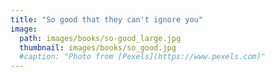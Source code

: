 ```yaml
---
title: "So good that they can't ignore you"
image: 
  path: images/books/so-good_large.jpg
  thumbnail: images/books/so_good.jpg
  #caption: "Photo from [Pexels](https://www.pexels.com)"
---
```

